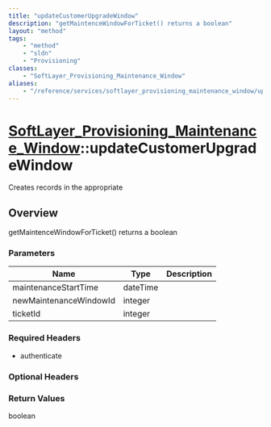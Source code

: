 ```yaml
---
title: "updateCustomerUpgradeWindow"
description: "getMaintenceWindowForTicket() returns a boolean"
layout: "method"
tags:
    - "method"
    - "sldn"
    - "Provisioning"
classes:
    - "SoftLayer_Provisioning_Maintenance_Window"
aliases:
    - "/reference/services/softlayer_provisioning_maintenance_window/updateCustomerUpgradeWindow"
---
```

# [SoftLayer_Provisioning_Maintenance_Window](/reference/services/SoftLayer_Provisioning_Maintenance_Window)::updateCustomerUpgradeWindow

Creates records in the appropriate


## Overview 
getMaintenceWindowForTicket() returns a boolean 

### Parameters 
|Name | Type | Description |
| --- | --- | --- |
|maintenanceStartTime| dateTime| |
|newMaintenanceWindowId| integer| |
|ticketId| integer| |


### Required Headers
* authenticate

### Optional Headers

### Return Values
boolean

